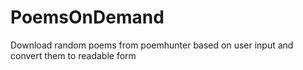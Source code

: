 # PoemsOnDemand
Download random poems from poemhunter based on user input and convert them to readable form

